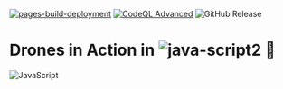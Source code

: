 [![pages-build-deployment](https://github.com/meleksabit/drones-js/actions/workflows/pages/pages-build-deployment/badge.svg)](https://github.com/meleksabit/drones-js/actions/workflows/pages/pages-build-deployment)
[![CodeQL Advanced](https://github.com/meleksabit/drones-js/actions/workflows/codeql.yml/badge.svg)](https://github.com/meleksabit/drones-js/actions/workflows/codeql.yml)
![GitHub Release](https://img.shields.io/github/v/release/meleksabit/drones-js)
# Drones in Action in ![java-script2](https://user-images.githubusercontent.com/32045473/150615243-fd452ea6-645b-4c45-a577-ce7dfe0665e4.png) 🤖

![JavaScript](https://user-images.githubusercontent.com/32045473/150614877-330ef2c9-9c13-4b91-92c5-883a1b5254f2.png)

